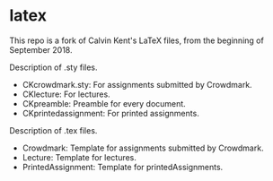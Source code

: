 # latex

This repo is a fork of Calvin Kent's LaTeX files, from the beginning of September 2018.

Description of .sty files.

- CKcrowdmark.sty: For assignments submitted by Crowdmark.
- CKlecture: For lectures.
- CKpreamble: Preamble for every document.
- CKprintedassignment: For printed assignments.

Description of .tex files.

- Crowdmark: Template for assignments submitted by Crowdmark.
- Lecture: Template for lectures.
- PrintedAssignment: Template for printedAssignments.
